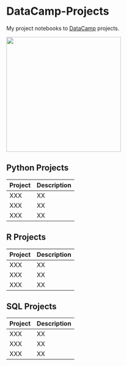 # DataCamp-Projects
My project notebooks to [DataCamp](https://learn.datacamp.com/) projects.

<img src="https://res.cloudinary.com/dyd911kmh/image/upload/f_auto,q_auto:best/v1603223608/DC_New_mugdv8.png" width="300">

## Python Projects
| Project       | Description |
|-----------|------|
| XXX    | XX   |
| XXX   | XX   |
| XXX | XX   |

## R Projects
| Project       | Description |
|-----------|------|
| XXX    | XX   |
| XXX   | XX   |
| XXX | XX   |

## SQL Projects
| Project       | Description |
|-----------|------|
| XXX    | XX   |
| XXX   | XX   |
| XXX | XX   |
